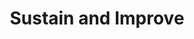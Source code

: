---
layout: how-to-steps
title: Sustain and Improve
short_title: Step 5 | Sustain and Improve
description: 
permalink: /howto/step5/
tags: project
image: /assets/img/toolkit-images/steps/how-to-step5.gif
link-out: /howto/step5/
---
